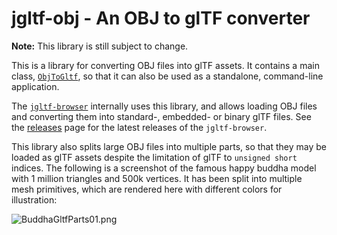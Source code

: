 # jgltf-obj - An OBJ to glTF converter

**Note:** This library is still subject to change.

This is a library for converting OBJ files into glTF assets. It contains a main class, 
[`ObjToGltf`](https://github.com/javagl/JglTF/blob/master/jgltf-obj/src/main/java/de/javagl/jgltf/obj/ObjToGltf.java), 
so that it can also be used as a standalone, command-line application. 

The [`jgltf-browser`](https://github.com/javagl/JglTF/tree/master/jgltf-browser) 
internally uses this library, and allows loading OBJ files and converting them 
into standard-, embedded- or binary glTF files. 
See the [releases](https://github.com/javagl/JglTF/releases) page for the
latest releases of the `jgltf-browser`.

This library also splits large OBJ files into multiple parts, so that they
may be loaded as glTF assets despite the limitation of glTF to 
`unsigned short` indices. The following is a screenshot of the famous
happy buddha model with 1 million triangles and 500k vertices. It has
been split into multiple mesh primitives, which are rendered here with
different colors for illustration:

![BuddhaGltfParts01.png](https://github.com/javagl/JglTF/blob/master/images/BuddhaGltfParts01.png)
